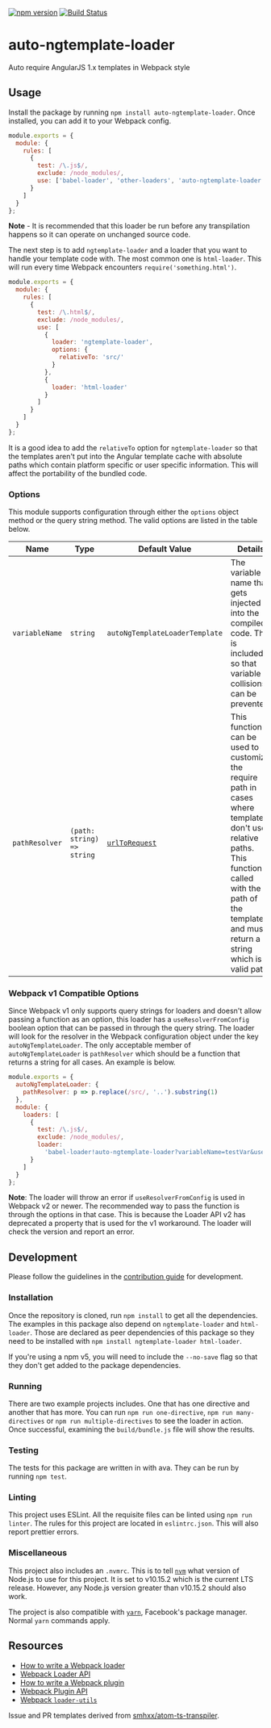 [![npm version](https://badge.fury.io/js/auto-ngtemplate-loader.svg)](https://badge.fury.io/js/auto-ngtemplate-loader)
[![Build Status](https://travis-ci.org/YashdalfTheGray/auto-ngtemplate-loader.svg?branch=master)](https://travis-ci.org/YashdalfTheGray/auto-ngtemplate-loader)

# auto-ngtemplate-loader

Auto require AngularJS 1.x templates in Webpack style

## Usage

Install the package by running `npm install auto-ngtemplate-loader`. Once installed, you can add it to your Webpack config.

```js
module.exports = {
  module: {
    rules: [
      {
        test: /\.js$/,
        exclude: /node_modules/,
        use: ['babel-loader', 'other-loaders', 'auto-ngtemplate-loader']
      }
    ]
  }
};
```

**Note** - It is recommended that this loader be run before any transpilation happens so it can operate on unchanged source code.

The next step is to add `ngtemplate-loader` and a loader that you want to handle your template code with. The most common one is `html-loader`. This will run every time Webpack encounters `require('something.html')`.

```js
module.exports = {
  module: {
    rules: [
      {
        test: /\.html$/,
        exclude: /node_modules/,
        use: [
          {
            loader: 'ngtemplate-loader',
            options: {
              relativeTo: 'src/'
            }
          },
          {
            loader: 'html-loader'
          }
        ]
      }
    ]
  }
};
```

It is a good idea to add the `relativeTo` option for `ngtemplate-loader` so that the templates aren't put into the Angular template cache with absolute paths which contain platform specific or user specific information. This will affect the portability of the bundled code.

### Options

This module supports configuration through either the `options` object method or the query string method. The valid options are listed in the table below.

| Name           | Type                       | Default Value                                                          | Details                                                                                                                                                                                                          |
| -------------- | -------------------------- | ---------------------------------------------------------------------- | ---------------------------------------------------------------------------------------------------------------------------------------------------------------------------------------------------------------- |
| `variableName` | `string`                   | `autoNgTemplateLoaderTemplate`                                         | The variable name that gets injected into the compiled code. This is included so that variable collisions can be prevented.                                                                                      |
| `pathResolver` | `(path: string) => string` | [`urlToRequest`](https://github.com/webpack/loader-utils#urltorequest) | This function can be used to customize the require path in cases where templates don't use relative paths. This function is called with the path of the template and must return a string which is a valid path. |

### Webpack v1 Compatible Options

Since Webpack v1 only supports query strings for loaders and doesn't allow passing a function as an option, this loader has a `useResolverFromConfig` boolean option that can be passed in through the query string. The loader will look for the resolver in the Webpack configuration object under the key `autoNgTemplateLoader`. The only acceptable member of `autoNgTemplateLoader` is `pathResolver` which should be a function that returns a string for all cases. An example is below.

```javascript
module.exports = {
  autoNgTemplateLoader: {
    pathResolver: p => p.replace(/src/, '..').substring(1)
  },
  module: {
    loaders: [
      {
        test: /\.js$/,
        exclude: /node_modules/,
        loader:
          'babel-loader!auto-ngtemplate-loader?variableName=testVar&useResolverFromConfig=true'
      }
    ]
  }
};
```

**Note**: The loader will throw an error if `useResolverFromConfig` is used in Webpack v2 or newer. The recommended way to pass the function is through the options in that case. This is because the Loader API v2 has deprecated a property that is used for the v1 workaround. The loader will check the version and report an error.

## Development

Please follow the guidelines in the [contribution guide](.github/CONTRIBUTING.md) for development.

### Installation

Once the repository is cloned, run `npm install` to get all the dependencies. The examples in this package also depend on `ngtemplate-loader` and `html-loader`. Those are declared as peer dependencies of this package so they need to be installed with `npm install ngtemplate-loader html-loader`.

If you're using a npm v5, you will need to include the `--no-save` flag so that they don't get added to the package dependencies.

### Running

There are two example projects includes. One that has one directive and another that has more. You can run `npm run one-directive`, `npm run many-directives` or `npm run multiple-directives` to see the loader in action. Once successful, examining the `build/bundle.js` file will show the results.

### Testing

The tests for this package are written in with ava. They can be run by running `npm test`.

### Linting

This project uses ESLint. All the requisite files can be linted using `npm run linter`. The rules for this project are located in `eslintrc.json`. This will also report prettier errors.

### Miscellaneous

This project also includes an `.nvmrc`. This is to tell [`nvm`](https://github.com/creationix/nvm) what version of Node.js to use for this project. It is set to v10.15.2 which is the current LTS release. However, any Node.js version greater than v10.15.2 should also work.

The project is also compatible with [`yarn`](https://yarnpkg.com/), Facebook's package manager. Normal `yarn` commands apply.

## Resources

- [How to write a Webpack loader](https://webpack.js.org/development/how-to-write-a-loader/)
- [Webpack Loader API](https://webpack.js.org/api/loaders/)
- [How to write a Webpack plugin](https://webpack.js.org/development/how-to-write-a-plugin/)
- [Webpack Plugin API](https://webpack.js.org/api/plugins/)
- [Webpack `loader-utils`](https://github.com/webpack/loader-utils)

Issue and PR templates derived from [smhxx/atom-ts-transpiler](https://github.com/smhxx/atom-ts-transpiler).
